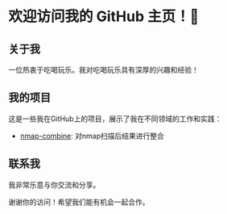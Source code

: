 # 欢迎访问我的 GitHub 主页！👋

## 关于我
一位热衷于吃喝玩乐。我对吃喝玩乐具有深厚的兴趣和经验！

## 我的项目
这是一些我在GitHub上的项目，展示了我在不同领域的工作和实践：

- [nmap-combine](https://github.com/zhangzhihui1204/nmap-combine): 对nmap扫描后结果进行整合


## 联系我
我非常乐意与你交流和分享。


谢谢你的访问！希望我们能有机会一起合作。

